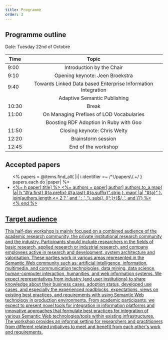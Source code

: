 ```yaml
---
title: Programme
order: 3
---
```


## Programme outline

Date: Tuesday 22nd of Octobre

| Time          | Topic                            |
| ------------- |:--------------------------------:|
| 9:00          | Introduction by the Chair        |
| 9:10          | Opening keynote: Jeen Broekstra  |
| 9:40          | Towards Linked Data based Enterprise Information Integration |
|               | Adaptive Semantic Publishing     |
| 10:30         | Break                            |
| 11:00         | On Managing Prefixes of LOD Vocabularies                  |
|               | Boosting RDF Adoption in Ruby with Goo |
| 11:50         | Closing keynote: Chris Welty     |
| 12:20         | Brainstorm session               |
| 12:45         | End of the workshop              |

## Accepted papers
<ul>
<%
  papers = @items.find_all{ |i| i.identifier =~ /^\/papers\/.+/ }
  papers.each do |paper|
%>
<li itemscope itemtype="http://schema.org/ScholarlyArticle">
  <a href='submissions/wasabi0<%= paper.identifier %>.pdf' itemprop="name"><%= h paper[:title] %></span>
  <%=
    authors = paper[:author]
    authors.to_a.map{ |a| h "#{a.first} #{a.prefix} #{a.last} #{a.suffix}".strip }.
      map{ |a| "<span itemprop='author'>#{a}</span>" }.
      join(authors.length <= 2 ? ' and ' : ', ').
      sub(/, ([^,]+)$/, ', and \1')
  %>
</li>
<%
  end
%>
</ul>

## Target audience
This half-day workshop is mainly focused on a combined audience of the academic research community, the private institutional research community and the industry. Participants should include researchers in the fields of basic research, applied research or industrial research, and company employees active in research and development, system architecture and valorisation. These parties work in various areas represented in the Semantic Web community such as: artificial intelligence, information, multimedia, and communication technologies, data mining, data science, human-computer interaction, humanities, and web information systems.
We expect representatives from industry (and user institutions) to share knowledge about their business cases, adoption status, developed use cases, and especially the experienced roadblocks, expectations, views on existing best practices, and requirements with using Semantic Web technology in production environments. From academic participants, we expect to present novel tools for integration in information platforms and innovative approaches that formulate best practices for integration of various Semantic Web technologies/tools within existing infrastructures. The workshop provides an informal setting for researchers and practitioners from different related initiatives to meet and benefit from each other's work and requirements.
